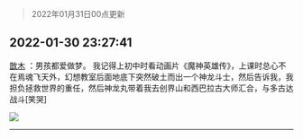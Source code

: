 > 2022年01月31日00点更新
<link rel="stylesheet" href="https://cdn.jsdelivr.net/gh/taotie6/sampleJSON@main/css/photo_show.css">
<meta name="referrer" content="no-referrer" />


 ## 2022-01-30 23:27:41 

 [㪚木](https://www.coolapk.com/feed/33211385?shareKey=M2VkNzczZjRiOGJiNjFmNmI1NTE~) ：男孩都爱做梦。
我记得上初中时看动画片《魔神英雄传》，上课时总心不在焉魂飞天外，幻想教室后面地底下突然破土而出一个神龙斗士，然后告诉我，我担负拯救世界的重任，然后神龙丸带着我去创界山和西巴拉古大师汇合，与多古达战斗[笑哭] 

<div class="album">
<img class="img-item" src="http://image.coolapk.com/feed/2019/0515/09/1081091_3748_1897@180x122.gif" />
</div>

 ------- 

